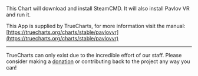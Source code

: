 This Chart will download and install SteamCMD. It will also install Pavlov VR and run it.

This App is supplied by TrueCharts, for more information visit the manual: [https://truecharts.org/charts/stable/pavlovvr](https://truecharts.org/charts/stable/pavlovvr)

---

TrueCharts can only exist due to the incredible effort of our staff.
Please consider making a [donation](https://truecharts.org/sponsor) or contributing back to the project any way you can!
